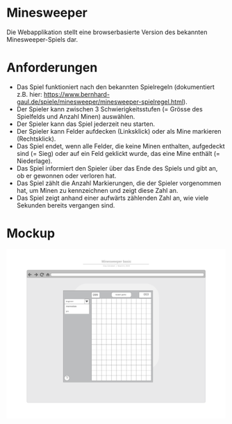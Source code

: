 # Minesweeper
Die Webapplikation stellt eine browserbasierte Version des bekannten Minesweeper-Spiels dar.

# Anforderungen
*  Das Spiel funktioniert nach den bekannten Spielregeln (dokumentiert z.B. hier: https://www.bernhard-gaul.de/spiele/minesweeper/minesweeper-spielregel.html).
*  Der Spieler kann zwischen 3 Schwierigkeitsstufen (= Grösse des Spielfelds und Anzahl Minen) auswählen.
*  Der Spieler kann das Spiel jederzeit neu starten.
*  Der Spieler kann Felder aufdecken (Linksklick) oder als Mine markieren (Rechtsklick).
*  Das Spiel endet, wenn alle Felder, die keine Minen enthalten, aufgedeckt sind (= Sieg) oder auf ein Feld geklickt wurde, das eine Mine enthält (= Niederlage).
*  Das Spiel informiert den Spieler über das Ende des Spiels und gibt an, ob er gewonnen oder verloren hat.
*  Das Spiel zählt die Anzahl Markierungen, die der Spieler vorgenommen hat, um Minen zu kennzeichnen und zeigt diese Zahl an.
*  Das Spiel zeigt anhand einer aufwärts zählenden Zahl an, wie viele Sekunden bereits vergangen sind.

# Mockup
![alt text][basic]<br/>


[basic]: /res/basic.png "basic mockup"